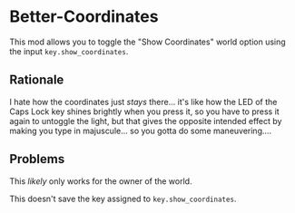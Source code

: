 # Better-Coordinates

This mod allows you to toggle the "Show Coordinates" world option using the
input `key.show_coordinates`.

## Rationale

I hate how the coordinates just _stays_ there... it's like how the LED of the
Caps Lock key shines brightly when you press it, so you have to press it again
to untoggle the light, but that gives the opposite intended effect by making you
type in majuscule... so you gotta do some maneuvering....

## Problems

This _likely_ only works for the owner of the world.

This doesn't save the key assigned to `key.show_coordinates`.
